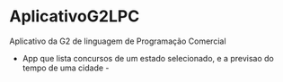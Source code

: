 # AplicativoG2LPC
Aplicativo da G2 de linguagem de Programação Comercial 
- App que lista concursos de um estado selecionado, e a previsao do tempo de uma cidade -
